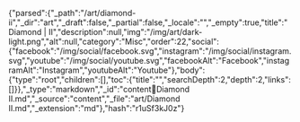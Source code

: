 {"parsed":{"_path":"/art/diamond-ii","_dir":"art","_draft":false,"_partial":false,"_locale":"","_empty":true,"title":"Diamond | II","description":null,"img":"/img/art/dark-light.png","alt":null,"category":"Misc","order":22,"social":{"facebook":"/img/social/facebook.svg","instagram":"/img/social/instagram.svg","youtube":"/img/social/youtube.svg","facebookAlt":"Facebook","instagramAlt":"Instagram","youtubeAlt":"Youtube"},"body":{"type":"root","children":[],"toc":{"title":"","searchDepth":2,"depth":2,"links":[]}},"_type":"markdown","_id":"content:art:Diamond II.md","_source":"content","_file":"art/Diamond II.md","_extension":"md"},"hash":"r1uSf3kJ0z"}